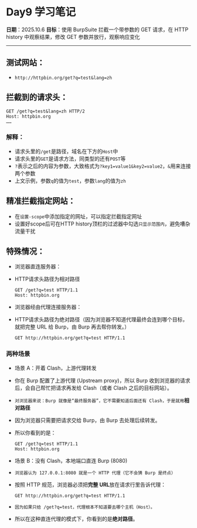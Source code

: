 # Day9 学习笔记

**日期**：2025.10.6
**目标**：使用 BurpSuite 拦截一个带参数的 GET 请求，在 HTTP history 中观察结果，修改 GET 参数并放行，观察响应变化

---

## 测试网站：
- `http://httpbin.org/get?q=test&lang=zh `

## 拦截到的请求头：
```
GET /get?q=test&lang=zh HTTP/2 
Host: httpbin.org
……
```

### 解释：
- 请求头里的`/get`是路径，域名在下方的`Host`中
- 请求头里的`GET`是请求方法，同类型的还有`POST`等
- `?`表示之后的内容为参数，大致格式为`?key1=value1&key2=value2`，`&`用来连接两个参数 
- 上文示例，参数`q`的值为`test`，参数`lang`的值为`zh`

## 精准拦截指定网站：
- 在`设置-scope`中添加指定的网址，可以指定拦截指定网址
- 设置好scope后可在HTTP history顶栏的过滤器中勾选`只显示范围内`，避免嘈杂流量干扰

## 特殊情况：
- 浏览器直连服务器：
- HTTP请求头路径为相对路径
	```
	GET /get?q=test HTTP/1.1
	Host: httpbin.org
	```

- 浏览器经由代理连接服务器：
- HTTP请求头路径为绝对路径（因为浏览器不知道代理最终会连到哪个目标，就把完整 URL 给 Burp，由 Burp 再去帮你转发。）
	```
	GET http://httpbin.org/get?q=test HTTP/1.1
	```
### 两种场景
- 场景 A：开着 Clash，上游代理转发
- 你在 Burp 配置了上游代理 (Upstream proxy)，所以 Burp 收到浏览器的请求后，会自己帮忙把请求再发给 Clash（或者 Clash 之后的目标网站）。
- `对浏览器来说：Burp 就像是“最终服务器”，它不需要知道后面还有 Clash，于是就用`**相对路径**
- 因为浏览器只需要把请求交给 Burp，由 Burp 去处理后续转发。
- 所以你看到的是：
	```
	GET /get?q=test HTTP/1.1
	Host: httpbin.org
	```

- 场景 B：没有 Clash，本地端口直连 Burp (8080)
- `浏览器认为 127.0.0.1:8080 就是一个 HTTP 代理（它不会猜 Burp 是终点）`
- 按照 HTTP 规范，浏览器必须把**完整 URL**放在请求行里告诉代理：
	```
	GET http://httpbin.org/get?q=test HTTP/1.1
	```
- `因为如果只给 /get?q=test，代理根本不知道要去哪个主机（Host）。`
- 所以在这种直连代理的模式下，你看到的是**绝对路径**。